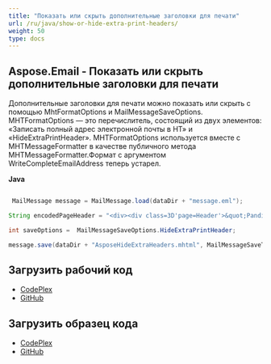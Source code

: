 ```yaml
---
title: "Показать или скрыть дополнительные заголовки для печати"
url: /ru/java/show-or-hide-extra-print-headers/
weight: 50
type: docs
---
```


## **Aspose.Email - Показать или скрыть дополнительные заголовки для печати**
Дополнительные заголовки для печати можно показать или скрыть с помощью MhtFormatOptions и MailMessageSaveOptions. MHTFormatOptions — это перечислитель, состоящий из двух элементов: «Записать полный адрес электронной почты в HT» и «HideExtraPrintHeader». MHTFormatOptions используется вместе с MHTMessageFormatter в качестве публичного метода MHTMessageFormatter.Формат с аргументом WriteCompleteEmailAddress теперь устарел.

**Java**

``` java

 MailMessage message = MailMessage.load(dataDir + "message.eml");

String encodedPageHeader = "<div><div class=3D'page=Header'>&quot;Panditharatne, Mithra&quot; &lt;mithra=2Epanditharatne@cibc==2Ecom&gt;<hr/></div>";

int saveOptions =  MailMessageSaveOptions.HideExtraPrintHeader;

message.save(dataDir + "AsposeHideExtraHeaders.mhtml", MailMessageSaveType.getMHtmlFormat(), saveOptions);

```
## **Загрузить рабочий код**
- [CodePlex](https://archive.codeplex.com/?p=asposeemailjavaapachepoi)
- [GitHub](https://github.com/aspose-email/Aspose.Email-for-Java/releases/tag/Aspose.Email_Java_for_Apache_POI-v1.0.0)
## **Загрузить образец кода**
- [CodePlex](https://archive.codeplex.com/?p=asposeemailjavaapachepoi#src/main/java/com/aspose/email/examples/asposefeatures/outlookstorage/printheaders/AsposeShowHidePrintHeaders.java)
- [GitHub](https://github.com/aspose-email/Aspose.Email-for-Java/blob/master/Plugins/Aspose_Email_for_Apache_POI/src/main/java/com/aspose/email/examples/asposefeatures/outlookstorage/printheaders/AsposeShowHidePrintHeaders.java)
